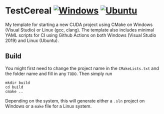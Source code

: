 # TestCereal [![Windows](https://github.com/Ahdhn/cereal/actions/workflows/Windows.yml/badge.svg)](https://github.com/Ahdhn/cereal/actions/workflows/Windows.yml) [![Ubuntu](https://github.com/Ahdhn/cereal/actions/workflows/Ubuntu.yml/badge.svg)](https://github.com/Ahdhn/cereal/actions/workflows/Ubuntu.yml)
My template for starting a new CUDA project using CMake on Windows (Visual Studio) or Linux (gcc, clang). The template also includes minimal YAML scripts for CI using Github Actions on both Windows (Visual Studio 2019) and Linux (Ubuntu). 


## Build 
You might first need to change the project name in the `CMakeLists.txt` and the folder name and fill in any `TODO`. Then simply run 

```
mkdir build
cd build 
cmake ..
```

Depending on the system, this will generate either a `.sln` project on Windows or a `make` file for a Linux system. 
